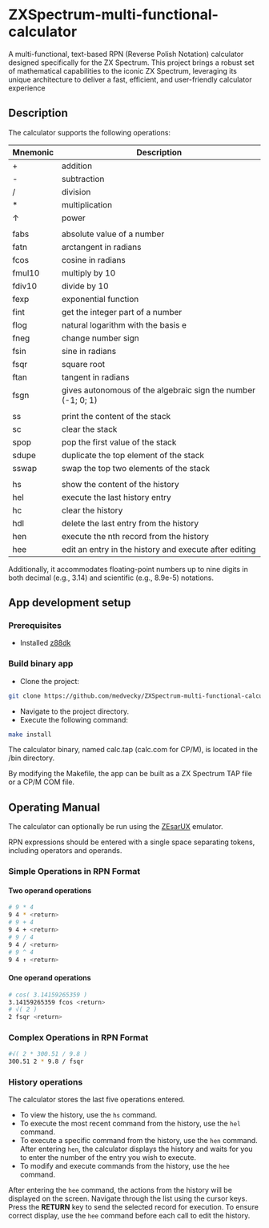 # ZXSpectrum-multi-functional-calculator

A multi-functional, text-based RPN (Reverse Polish Notation) calculator designed specifically for the ZX Spectrum. This project brings a robust set of mathematical capabilities to the iconic ZX Spectrum, leveraging its unique architecture to deliver a fast, efficient, and user-friendly calculator experience

## Description

The calculator supports the following operations:

| Mnemonic  | Description                                                   |
| ----------| --------------------------                                    |
| +         | addition                                                      |
| -         | subtraction                                                   |
| /         | division                                                      |
| *         | multiplication                                                |
| ↑         | power                                                         |
|           |                                                               |
| fabs      | absolute value of a number                                    |
| fatn      | arctangent in radians                                         |
| fcos      | cosine in radians                                             |
| fmul10    | multiply by 10                                                |
| fdiv10    | divide by 10                                                  |
| fexp      | exponential function                                          |
| fint      | get the integer part of a number                              |
| flog      | natural logarithm with the basis e                            |
| fneg      | change number sign                                            |
| fsin      | sine in radians                                               |
| fsqr      | square root                                                   |
| ftan      | tangent in radians                                            |
| fsgn      | gives autonomous of the algebraic sign the number (-1; 0; 1)  |
|           |                                                               |
| ss        | print the content of the stack                                |
| sc        | clear the stack                                               |
| spop      | pop the first value of the stack                              |
| sdupe     | duplicate the top element of the stack                        |
| sswap     | swap the top two elements of the stack                        |
|           |                                                               |
| hs        | show the content of the history                               |
| hel       | execute the last history entry                                |
| hc        | clear the history                                             |
| hdl       | delete the last entry from the history                        |
| hen       | execute the nth record from the history                       |
| hee       | edit an entry in the history and execute after editing        |

Additionally, it accommodates floating-point numbers up to nine digits in both decimal (e.g., 3.14) and scientific (e.g., 8.9e-5) notations.

## App development setup

### Prerequisites

- Installed [z88dk](https://github.com/z88dk/z88dk)

### Build binary app

- Clone the project:

```bash
git clone https://github.com/medvecky/ZXSpectrum-multi-functional-calculator.git
```

- Navigate to the project directory.
- Execute the following command:

```bash
make install
```

The calculator binary, named calc.tap (calc.com for CP/M), is located in the /bin directory.

By modifying the Makefile, the app can be built as a ZX Spectrum TAP file or a CP/M COM file.

## Operating Manual

The calculator can optionally be run using the [ZEsarUX](https://github.com/chernandezba/zesarux) emulator.

RPN expressions should be entered with a single space separating tokens, including operators and operands.

### Simple Operations in RPN Format

#### Two operand operations

```bash
# 9 * 4
9 4 * <return>
# 9 + 4
9 4 + <return>
# 9 / 4 
9 4 / <return>
# 9 ^ 4
9 4 ↑ <return>
```

#### One operand operations

```bash
# cos( 3.14159265359 )
3.14159265359 fcos <return>
# √( 2 )
2 fsqr <return>
```

### Complex Operations in RPN Format

```bash
#√( 2 * 300.51 / 9.8 )
300.51 2 * 9.8 / fsqr
```

### History operations

The calculator stores the last five operations entered.

- To view the history, use the ``` hs ``` command.
- To execute the most recent command from the history, use the ``` hel ``` command.
- To execute a specific command from the history, use the ``` hen ``` command. After entering ``` hen ```, the calculator displays the history and waits for you to enter the number of the entry you wish to execute.
- To modify and execute commands from the history, use the ``` hee ``` command.

After entering the ``` hee ``` command, the actions from the history will be displayed on the screen. Navigate through the list using the cursor keys. Press the **RETURN**  key to send the selected record for execution. To ensure correct display, use the ``` hee ``` command before each call to edit the history.
